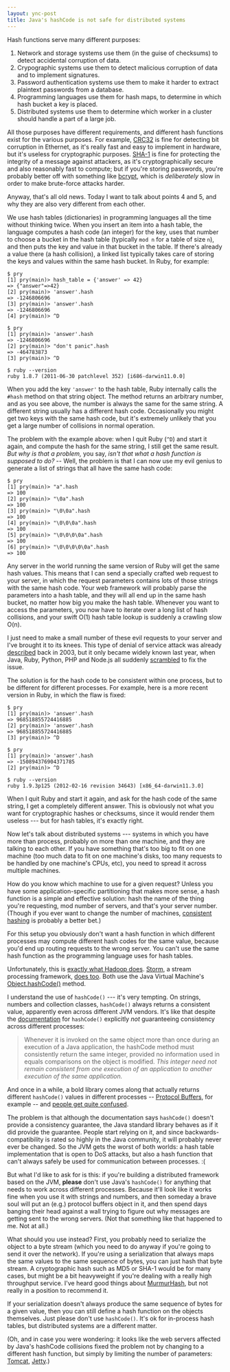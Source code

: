 ```yaml
---
layout: ync-post
title: Java's hashCode is not safe for distributed systems
---
```


Hash functions serve many different purposes:

1. Network and storage systems use them (in the guise of checksums) to detect accidental
   corruption of data.
2. Crypographic systems use them to detect malicious corruption of data and to implement signatures.
3. Password authentication systems use them to make it harder to extract plaintext passwords from
   a database.
4. Programming languages use them for hash maps, to determine in which hash bucket a key is placed.
5. Distributed systems use them to determine which worker in a cluster should handle a part of a
   large job.

All those purposes have different requirements, and different hash functions exist for the various
purposes. For example, [CRC32](http://en.wikipedia.org/wiki/Cyclic_redundancy_check) is fine for
detecting bit corruption in Ethernet, as it's really fast and easy to implement in hardware, but
it's useless for cryptographic purposes. [SHA-1](http://tools.ietf.org/html/rfc3174) is fine for
protecting the integrity of a message against attackers, as it's cryptographically secure and also
reasonably fast to compute; but if you're storing passwords, you're probably better off with
something like [bcrypt](http://codahale.com/how-to-safely-store-a-password/), which is
*deliberately* slow in order to make brute-force attacks harder.

Anyway, that's all old news. Today I want to talk about points 4 and 5, and why they are also very
different from each other.

We use hash tables (dictionaries) in programming languages all the time without thinking twice. When
you insert an item into a hash table, the language computes a hash code (an integer) for the key,
uses that number to choose a bucket in the hash table (typically `mod n` for a table of size `n`),
and then puts the key and value in that bucket in the table. If there's already a value there (a
hash collision), a linked list typically takes care of storing the keys and values within the same
hash bucket. In Ruby, for example:

    $ pry
    [1] pry(main)> hash_table = {'answer' => 42}
    => {"answer"=>42}
    [2] pry(main)> 'answer'.hash
    => -1246806696
    [3] pry(main)> 'answer'.hash
    => -1246806696
    [4] pry(main)> ^D

    $ pry
    [1] pry(main)> 'answer'.hash
    => -1246806696
    [2] pry(main)> "don't panic".hash
    => -464783873
    [3] pry(main)> ^D

    $ ruby --version
    ruby 1.8.7 (2011-06-30 patchlevel 352) [i686-darwin11.0.0]

When you add the key `'answer'` to the hash table, Ruby internally calls the `#hash` method on
that string object. The method returns an arbitrary number, and as you see above, the number is
always the same for the same string. A different string usually has a different hash code.
Occasionally you might get two keys with the same hash code, but it's extremely unlikely that you
get a large number of collisions in normal operation.

The problem with the example above: when I quit Ruby (`^D`) and start it again, and compute the hash
for the same string, I still get the same result. *But why is that a problem,* you say, *isn't that
what a hash function is supposed to do?* -- Well, the problem is that I can now use my evil genius
to generate a list of strings that all have the same hash code:

    $ pry
    [1] pry(main)> "a".hash
    => 100
    [2] pry(main)> "\0a".hash
    => 100
    [3] pry(main)> "\0\0a".hash
    => 100
    [4] pry(main)> "\0\0\0a".hash
    => 100
    [5] pry(main)> "\0\0\0\0a".hash
    => 100
    [6] pry(main)> "\0\0\0\0\0a".hash
    => 100

Any server in the world running the same version of Ruby will get the same hash values. This means
that I can send a specially crafted web request to your server, in which the request parameters
contains lots of those strings with the same hash code. Your web framework will probably parse the
parameters into a hash table, and they will all end up in the same hash bucket, no matter how big
you make the hash table. Whenever you want to access the parameters, you now have to iterate over a
long list of hash collisions, and your swift O(1) hash table lookup is suddenly a crawling slow O(n).

I just need to make a small number of these evil requests to your server and I've brought it to its
knees. This type of denial of service attack was already
[described](http://www.cs.rice.edu/~scrosby/hash/CrosbyWallach_UsenixSec2003.pdf) back in 2003, but
it only became widely known last year, when Java, Ruby, Python, PHP and Node.js all suddenly
[scrambled](http://www.ocert.org/advisories/ocert-2011-003.html) to fix the issue.

The solution is for the hash code to be consistent within one process, but to be different for
different processes. For example, here is a more recent version in Ruby, in which the flaw is fixed:

    $ pry
    [1] pry(main)> 'answer'.hash
    => 968518855724416885
    [2] pry(main)> 'answer'.hash
    => 968518855724416885
    [3] pry(main)> ^D

    $ pry
    [1] pry(main)> 'answer'.hash
    => -150894376904371785
    [2] pry(main)> ^D

    $ ruby --version
    ruby 1.9.3p125 (2012-02-16 revision 34643) [x86_64-darwin11.3.0]

When I quit Ruby and start it again, and ask for the hash code of the same string, I get a
completely different answer. This is obviously not what you want for cryptographic hashes or
checksums, since it would render them useless --- but for hash tables, it's exactly right.

Now let's talk about distributed systems --- systems in which you have more than process, probably
on more than one machine, and they are talking to each other. If you have something that's too big
to fit on one machine (too much data to fit on one machine's disks, too many requests to be
handled by one machine's CPUs, etc), you need to spread it across multiple machines.

How do you know which machine to use for a given request? Unless you have some application-specific
partitioning that makes more sense, a hash function is a simple and effective solution: hash the
name of the thing you're requesting, mod number of servers, and that's your server number.
(Though if you ever want to change the number of machines,
[consistent hashing](http://michaelnielsen.org/blog/consistent-hashing/) is probably a better bet.)

For this setup you obviously don't want a hash function in which different processes may compute
different hash codes for the same value, because you'd end up routing requests to the wrong server.
You can't use the same hash function as the programming language uses for hash tables.

Unfortunately, this is
[exactly what Hadoop does](http://squarecog.wordpress.com/2011/02/20/hadoop-requires-stable-hashcode-implementations/).
[Storm](http://storm-project.net/), a stream processing framework,
[does too](https://github.com/nathanmarz/storm/blob/33a2ea5/src/clj/backtype/storm/tuple.clj#L7-8).
Both use the Java Virtual Machine's
<a href="http://docs.oracle.com/javase/7/docs/api/java/lang/Object.html#hashCode()">Object.hashCode()</a>
method.

I understand the use of `hashCode()` --- it's very tempting. On strings, numbers and collection
classes, `hashCode()` always returns a consistent value, apparently even across different JVM
vendors. It's like that despite the
<a href="http://docs.oracle.com/javase/7/docs/api/java/lang/Object.html#hashCode()">documentation</a>
for `hashCode()` explicitly *not* guaranteeing consistency across different processes:

> Whenever it is invoked on the same object more than once during an execution of a Java
> application, the hashCode method must consistently return the same integer, provided no
> information used in equals comparisons on the object is modified. *This integer need not remain
> consistent from one execution of an application to another execution of the same application.*

And once in a while, a bold library comes along that actually returns different `hashCode()` values
in different processes -- [Protocol Buffers](http://code.google.com/p/protobuf/), for example -- and
[people get quite confused](https://groups.google.com/forum/?fromgroups#!topic/protobuf/MCk1moyWgIk).

The problem is that although the documentation says `hashCode()` doesn't provide a consistency
guarantee, the Java standard library behaves as if it did provide the guarantee. People start
relying on it, and since backwards-compatibility is rated so highly in the Java community, it will
probably never ever be changed. So the JVM gets the worst of both worlds: a hash table
implementation that is open to DoS attacks, but also a hash function that can't always safely be
used for communication between processes. :(

But what I'd like to ask for is this: if you're building a distributed framework based on the JVM,
**please** don't use Java's `hashCode()` for anything that needs to work across different processes.
Because it'll look like it works fine when you use it with strings and numbers, and then someday
a brave soul will put an (e.g.) protocol buffers object in it, and then spend days banging their
head against a wall trying to figure out why messages are getting sent to the wrong servers. (Not
that something like that happened to me. Not at all.)

What should you use instead? First, you probably need to serialize the object to a byte stream
(which you need to do anyway if you're going to send it over the network). If you're using a
serialization that always maps the same values to the same sequence of bytes, you can just hash that
byte stream. A cryptographic hash such as MD5 or SHA-1 would be for many cases, but might be a bit
heavyweight if you're dealing with a really high throughput service. I've heard good things about
[MurmurHash](http://code.google.com/p/smhasher/), but not really in a position to recommend it.

If your serialization doesn't always produce the same sequence of bytes for a given value, then you
can still define a hash function on the objects themselves. Just please don't use `hashCode()`. It's
ok for in-process hash tables, but distributed systems are a different matter.

(Oh, and in case you were wondering: it looks like the web servers affected by Java's
hashCode collisions fixed the problem not by changing to a different hash function, but
simply by limiting the number of parameters:
[Tomcat](http://svn.apache.org/viewvc/tomcat/tc7.0.x/trunk/java/org/apache/tomcat/util/http/Parameters.java?r1=1195977&r2=1195976&pathrev=1195977),
[Jetty](https://github.com/eclipse/jetty.project/commit/085c79d7d6cfbccc02821ffdb64968593df3e0bf).)
